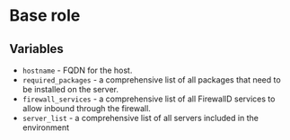 # Base role

## Variables

* `hostname` - FQDN for the host.
* `required_packages` - a comprehensive list of all packages that need to be installed on the server.
* `firewall_services` - a comprehensive list of all FirewallD services to allow inbound through the firewall.
* `server_list` - a comprehensive list of all servers included in the environment
